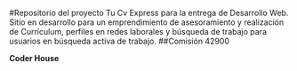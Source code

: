 #Repositorio del proyecto Tu Cv Express para la entrega de Desarrollo Web. Sitio en desarrollo para un emprendimiento de asesoramiento y realización de Currículum, perfiles en redes laborales y búsqueda de trabajo para usuarios en búsqueda activa de trabajo.
##Comisión 42900

**Coder House**